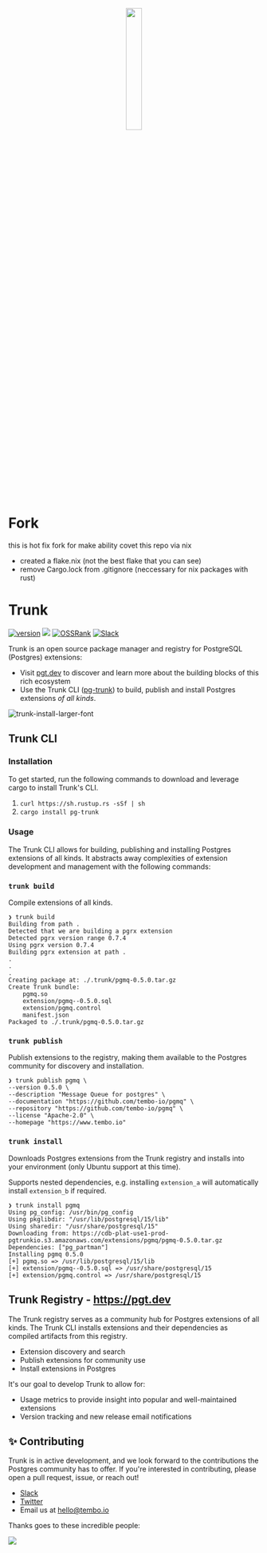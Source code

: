 <p align="center">
  <img src="https://github.com/tembo-io/trunk/assets/8935584/905ef1f3-10ff-48b5-90af-74af74ebb1b1" width=25% height=25%>
</p>

# Fork
this is hot fix fork for make ability covet this repo via nix

- created a flake.nix (not the best flake that you can see)
- remove Cargo.lock from .gitignore (neccessary for nix packages with rust)

# Trunk

[![version](https://img.shields.io/crates/v/pg-trunk?label=CLI&logo=rust)](https://crates.io/crates/pg-trunk)
![](https://img.shields.io/badge/Ubuntu_22.x-201%20extensions-orange)
[![OSSRank](https://shields.io/endpoint?url=https://ossrank.com/shield/2643)](https://ossrank.com/p/2643)
[![Slack](https://img.shields.io/badge/%40trunk-community?logo=slack&label=slack)](https://join.slack.com/t/trunk-community/shared_invite/zt-1yiafma92-hFHq2xAN0ukjg_2AsOVvfg)

Trunk is an open source package manager and registry for PostgreSQL (Postgres) extensions:

- Visit [pgt.dev](https://pgt.dev) to discover and learn more about the building blocks of this rich ecosystem 
- Use the Trunk CLI ([pg-trunk](https://crates.io/crates/pg-trunk)) to build, publish and install Postgres extensions _of all kinds_.

![trunk-install-larger-font](https://github.com/tembo-io/trunk/assets/8935584/1c09e899-c77a-48c1-a978-a46f03774f1a)

## Trunk CLI

### Installation
To get started, run the following commands to download and leverage cargo to install Trunk's CLI.
1. `curl https://sh.rustup.rs -sSf | sh`
2. `cargo install pg-trunk`

### Usage

The Trunk CLI allows for building, publishing and installing Postgres extensions of all kinds. It abstracts away
complexities of extension development and management with the following commands:

### `trunk build`
Compile extensions of all kinds.

```shell
❯ trunk build
Building from path .
Detected that we are building a pgrx extension
Detected pgrx version range 0.7.4
Using pgrx version 0.7.4
Building pgrx extension at path .
.
.
.
Creating package at: ./.trunk/pgmq-0.5.0.tar.gz
Create Trunk bundle:
	pgmq.so
	extension/pgmq--0.5.0.sql
	extension/pgmq.control
	manifest.json
Packaged to ./.trunk/pgmq-0.5.0.tar.gz
```

### `trunk publish`
Publish extensions to the registry, making them available to the Postgres community for discovery and installation.

```shell
❯ trunk publish pgmq \
--version 0.5.0 \
--description "Message Queue for postgres" \
--documentation "https://github.com/tembo-io/pgmq" \
--repository "https://github.com/tembo-io/pgmq" \
--license "Apache-2.0" \
--homepage "https://www.tembo.io"
```

### `trunk install`
Downloads Postgres extensions from the Trunk registry and installs into your environment (only Ubuntu support at this time).

Supports nested dependencies, e.g. installing `extension_a` will automatically install `extension_b` if required.

```shell
❯ trunk install pgmq
Using pg_config: /usr/bin/pg_config
Using pkglibdir: "/usr/lib/postgresql/15/lib"
Using sharedir: "/usr/share/postgresql/15"
Downloading from: https://cdb-plat-use1-prod-pgtrunkio.s3.amazonaws.com/extensions/pgmq/pgmq-0.5.0.tar.gz
Dependencies: ["pg_partman"]
Installing pgmq 0.5.0
[+] pgmq.so => /usr/lib/postgresql/15/lib
[+] extension/pgmq--0.5.0.sql => /usr/share/postgresql/15
[+] extension/pgmq.control => /usr/share/postgresql/15
```

## Trunk Registry - https://pgt.dev
The Trunk registry serves as a community hub for Postgres extensions of all kinds. The Trunk CLI installs extensions and
their dependencies as compiled artifacts from this registry.

- Extension discovery and search
- Publish extensions for community use
- Install extensions in Postgres

It's our goal to develop Trunk to allow for:

- Usage metrics to provide insight into popular and well-maintained extensions
- Version tracking and new release email notifications

## ✨ Contributing
Trunk is in active development, and we look forward to the contributions the Postgres community has to offer.
If you're interested in contributing, please open a pull request, issue, or reach out!

- [Slack](https://join.slack.com/t/trunk-crew/shared_invite/zt-1yiafma92-hFHq2xAN0ukjg_2AsOVvfg)
- [Twitter](https://twitter.com/tembo_io)
- Email us at [hello@tembo.io](mailto:hello@tembo.io)


Thanks goes to these incredible people:

<a href="https://github.com/tembo-io/trunk/graphs/contributors">
  <img src="https://contrib.rocks/image?repo=tembo-io/trunk" />
</a>
